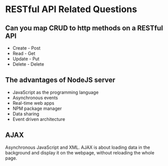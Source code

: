 # RESTful API Related Questions

## Can you map CRUD to http methods on a RESTful API

* Create - Post
* Read - Get
* Update - Put
* Delete - Delete

## The advantages of NodeJS server

* JavaScript as the programming language
* Asynchronous events
* Real-time web apps
* NPM package manager
* Data sharing
* Event driven architecture

## AJAX

Asynchronous JavaScript and XML. AJAX is about loading data in the background and display it on the webpage, without reloading the whole page.



